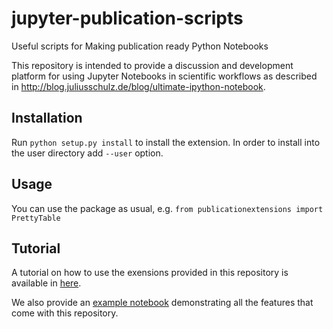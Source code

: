 # jupyter-publication-scripts

Useful scripts for Making publication ready Python Notebooks

This repository is intended to provide a discussion and development platform
for using Jupyter Notebooks in scientific workflows as described in
http://blog.juliusschulz.de/blog/ultimate-ipython-notebook.

## Installation

Run ```python setup.py install``` to install the extension. In order to install into
the user directory add ```--user``` option.

## Usage

You can use the package as usual, e.g. ```from publicationextensions import PrettyTable```

## Tutorial

A tutorial on how to use the exensions provided in this repository is available in [here](../master/tutorial/tutorial.md).

We also provide an [example notebook](../master/example/ExampleNotebook.ipynb) demonstrating all the features that come with this repository.
